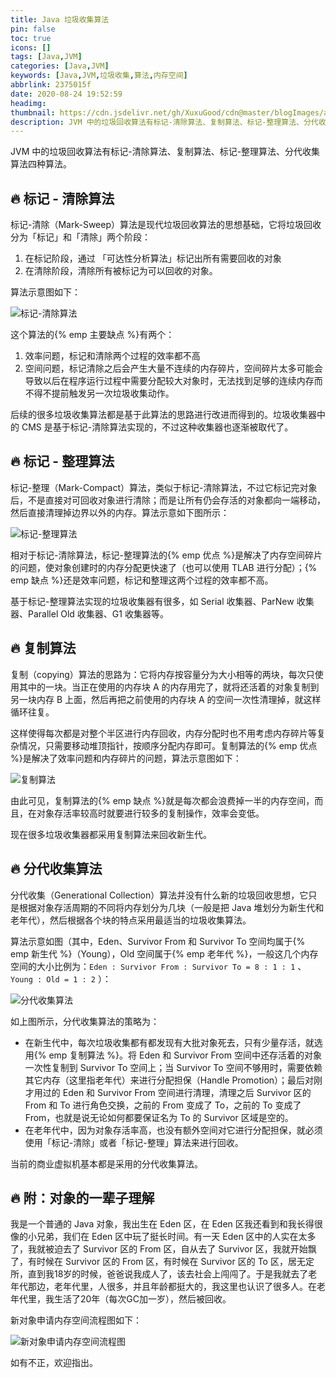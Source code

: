 ```yaml
---
title: Java 垃圾收集算法
pin: false
toc: true
icons: []
tags: [Java,JVM]
categories: [Java,JVM]
keywords: [Java,JVM,垃圾收集,算法,内存空间]
abbrlink: 2375015f
date: 2020-08-24 19:52:59
headimg:
thumbnail: https://cdn.jsdelivr.net/gh/XuxuGood/cdn@master/blogImages/article-thumbnail/jvm.png
description: JVM 中的垃圾回收算法有标记-清除算法、复制算法、标记-整理算法、分代收集算法四种算法。
---
```


JVM 中的垃圾回收算法有标记-清除算法、复制算法、标记-整理算法、分代收集算法四种算法。

## :fire: 标记 - 清除算法

标记-清除（Mark-Sweep）算法是现代垃圾回收算法的思想基础，它将垃圾回收分为「标记」和「清除」两个阶段：

1. 在标记阶段，通过 「可达性分析算法」标记出所有需要回收的对象
2. 在清除阶段，清除所有被标记为可以回收的对象。

算法示意图如下：

![标记-清除算法](https://cdn.jsdelivr.net/gh/XuxuGood/cdn@master/blogImages/article/abbrlink-2375015f/标记-清除算法.jpg)

这个算法的{% emp 主要缺点 %}有两个：

1. 效率问题，标记和清除两个过程的效率都不高
2. 空间问题，标记清除之后会产生大量不连续的内存碎片，空间碎片太多可能会导致以后在程序运行过程中需要分配较大对象时，无法找到足够的连续内存而不得不提前触发另一次垃圾收集动作。

后续的很多垃圾收集算法都是基于此算法的思路进行改进而得到的。垃圾收集器中的 CMS 是基于标记-清除算法实现的，不过这种收集器也逐渐被取代了。

## :fire: 标记 - 整理算法

标记-整理（Mark-Compact）算法，类似于标记-清除算法，不过它标记完对象后，不是直接对可回收对象进行清除；而是让所有仍会存活的对象都向一端移动，然后直接清理掉边界以外的内存。算法示意如下图所示：

![标记-整理算法](https://cdn.jsdelivr.net/gh/XuxuGood/cdn@master/blogImages/article/abbrlink-2375015f/标记-整理算法.jpg)

相对于标记-清除算法，标记-整理算法的{% emp 优点 %}是解决了内存空间碎片的问题，使对象创建时的内存分配更快速了（也可以使用 TLAB 进行分配）；{% emp 缺点 %}还是效率问题，标记和整理这两个过程的效率都不高。

基于标记-整理算法实现的垃圾收集器有很多，如 Serial 收集器、ParNew 收集器、Parallel Old 收集器、G1 收集器等。

## :fire: 复制算法

复制（copying）算法的思路为：它将内存按容量分为大小相等的两块，每次只使用其中的一块。当正在使用的内存块 A 的内存用完了，就将还活着的对象复制到另一块内存 B 上面，然后再把之前使用的内存块 A 的空间一次性清理掉，就这样循环往复。

这样使得每次都是对整个半区进行内存回收，内存分配时也不用考虑内存碎片等复杂情况，只需要移动堆顶指针，按顺序分配内存即可。复制算法的{% emp 优点 %}是解决了效率问题和内存碎片的问题，算法示意图如下：

![复制算法](https://cdn.jsdelivr.net/gh/XuxuGood/cdn@master/blogImages/article/abbrlink-2375015f/复制算法.jpg)

由此可见，复制算法的{% emp 缺点 %}就是每次都会浪费掉一半的内存空间，而且，在对象存活率较高时就要进行较多的复制操作，效率会变低。

现在很多垃圾收集器都采用复制算法来回收新生代。

## :fire: 分代收集算法

分代收集（Generational Collection）算法并没有什么新的垃圾回收思想，它只是根据对象存活周期的不同将内存划分为几块（一般是把 Java 堆划分为新生代和老年代），然后根据各个块的特点采用最适当的垃圾收集算法。

算法示意如图（其中，Eden、Survivor From 和 Survivor To 空间均属于{% emp 新生代 %}（Young），Old 空间属于{% emp 老年代 %}，一般这几个内存空间的大小比例为：`Eden : Survivor From : Survivor To = 8 : 1 : 1` 、`Young : Old = 1 : 2` ）：

![分代收集算法](https://cdn.jsdelivr.net/gh/XuxuGood/cdn@master/blogImages/article/abbrlink-2375015f/分代收集算法.jpg)

如上图所示，分代收集算法的策略为：

* 在新生代中，每次垃圾收集都有都发现有大批对象死去，只有少量存活，就选用{% emp 复制算法 %}。将 Eden 和 Survivor From 空间中还存活着的对象一次性复制到 Survivor To 空间上；当 Survivor To 空间不够用时，需要依赖其它内存（这里指老年代）来进行分配担保（Handle Promotion）；最后对刚才用过的 Eden 和 Survivor From 空间进行清理，清理之后 Survivor 区的 From 和 To 进行角色交换，之前的 From 变成了 To，之前的 To 变成了 From，也就是说无论如何都要保证名为 To 的 Survivor 区域是空的。
* 在老年代中，因为对象存活率高，也没有额外空间对它进行分配担保，就必须使用「标记-清除」或者「标记-整理」算法来进行回收。

当前的商业虚拟机基本都是采用的分代收集算法。

## :fire: 附：对象的一辈子理解

我是一个普通的 Java 对象，我出生在 Eden 区，在 Eden 区我还看到和我长得很像的小兄弟，我们在 Eden 区中玩了挺长时间。有一天 Eden 区中的人实在太多了，我就被迫去了 Survivor 区的 From 区，自从去了 Survivor 区，我就开始飘了，有时候在 Survivor 区的 From 区，有时候在 Survivor 区的 To 区，居无定所，直到我18岁的时候，爸爸说我成人了，该去社会上闯闯了。于是我就去了老年代那边，老年代里，人很多，并且年龄都挺大的，我这里也认识了很多人。在老年代里，我生活了20年（每次GC加一岁），然后被回收。

新对象申请内存空间流程图如下：

![新对象申请内存空间流程图](https://cdn.jsdelivr.net/gh/XuxuGood/cdn@master/blogImages/article/abbrlink-2375015f/对象申请内存空间流程.jpg)

如有不正，欢迎指出。
